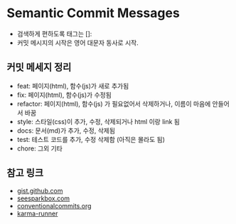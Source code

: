 # Semantic Commit Messages

- 검색하게 편하도록 태그는 []:
- 커밋 메시지의 시작은 영어 대문자 동사로 시작.

## 커밋 메세지 정리

- feat: 페이지(html), 함수(js)가 새로 추가됨
- fix: 페이지(html), 함수(js)가 수정됨
- refactor: 페이지(html), 함수(js) 가 필요없어서 삭제하거나, 이름이 마음에 안들어서 바꿈
- style: 스타일(css)이 추가, 수정, 삭제되거나 html 이랑 link 됨
- docs: 문서(md)가 추가, 수정, 삭제됨
- test: 테스트 코드를 추가, 수정 삭제함 (아직은 몰라도 됨)
- chore: 그외 기타

## 참고 링크

- [gist.github.com](https://gist.github.com/joshbuchea/6f47e86d2510bce28f8e7f42ae84c716)
- [seesparkbox.com](https://seesparkbox.com/foundry/semantic_commit_messages)
- [conventionalcommits.org](https://www.conventionalcommits.org/en/v1.0.0/)
- [karma-runner](http://karma-runner.github.io/1.0/dev/git-commit-msg.html)

